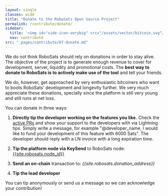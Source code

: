 ```yaml
---
layout: single
classes: wide
title: "Donate to the RoboSats Open Source Project"
permalink: /contribute/donate/
sidebar:
  title: '<img id="side-icon-verybig" src="/assets/vector/bitcoin.svg"/>Donate'
  nav: contribute
src: "_pages/contribute/07-donate.md"
--- 
```


We do not think RoboSats should rely on donations in order to stay alive. The objective of the project is to generate enough revenue to cover for development, server, liquidity and promotional costs. The **best way to donate to RoboSats is to actively make use of the tool** and tell your friends.

We do, however, get approached by very enthusiastic bitcoiners who want to boots RoboSats' development and longevity further. We very much appreciate these donations, specially since the platform is still very young and still runs at net loss. 

You can donate in three ways:

 1. **Directly tip the developer working on the features you like.** Check the [active PRs](https://github.com/Reckless-Satoshi/robosats/pulls) and show your support to the developers with via Lightning tips. Simply write a message, for example "@developer_name, I would like to fund your development of this feature with 6000 Sats". The developer should reply with a LN invoice with a long expiration time.

 2. **Tip the platform node via KeySend** to RoboSats node: [{{site.robosats.node_id}}](https://amboss.space/node/{{site.robosats.node_id}})

 3. **Send an on-chain** transaction to: *{{site.robosats.donation_address}}* 
 4. **Tip the lead developer**
  <div>
    <lightning-widget name="Reckless Satoshi (Lead Dev)" accent="#9c27b0" to="02ce13573f6ab577088cead4379dc64f300ffbeca2ae040beee9f3541ccc4427c7" image="https://pbs.twimg.com/profile_images/1501319536477282305/M7De9qEE_400x400.jpg"/>
    <script src="https://embed.twentyuno.net/js/app.js"></script>
  </div>
 
 You can tip anonymously or send us a message so we can acknowledge your contribution!

